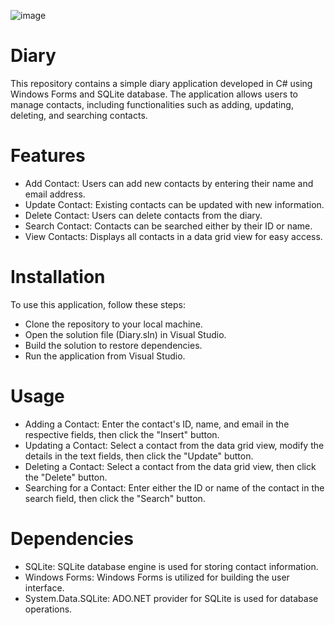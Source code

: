 ![image](https://github.com/jhonnyseth/Diary/assets/135340514/3dd62eeb-44a3-4029-a199-9bec2fd0bbc1)


# Diary

This repository contains a simple diary application developed in C# using Windows Forms and SQLite database. The application allows users to manage contacts, including functionalities such as adding, updating, deleting, and searching contacts.

# Features
- Add Contact: Users can add new contacts by entering their name and email address.
- Update Contact: Existing contacts can be updated with new information.
- Delete Contact: Users can delete contacts from the diary.
- Search Contact: Contacts can be searched either by their ID or name.
- View Contacts: Displays all contacts in a data grid view for easy access.

# Installation
To use this application, follow these steps:

- Clone the repository to your local machine.
- Open the solution file (Diary.sln) in Visual Studio.
- Build the solution to restore dependencies.
- Run the application from Visual Studio.

# Usage
- Adding a Contact: Enter the contact's ID, name, and email in the respective fields, then click the "Insert" button.
- Updating a Contact: Select a contact from the data grid view, modify the details in the text fields, then click the "Update" button.
- Deleting a Contact: Select a contact from the data grid view, then click the "Delete" button.
- Searching for a Contact: Enter either the ID or name of the contact in the search field, then click the "Search" button.

# Dependencies
- SQLite: SQLite database engine is used for storing contact information.
- Windows Forms: Windows Forms is utilized for building the user interface.
- System.Data.SQLite: ADO.NET provider for SQLite is used for database operations.
